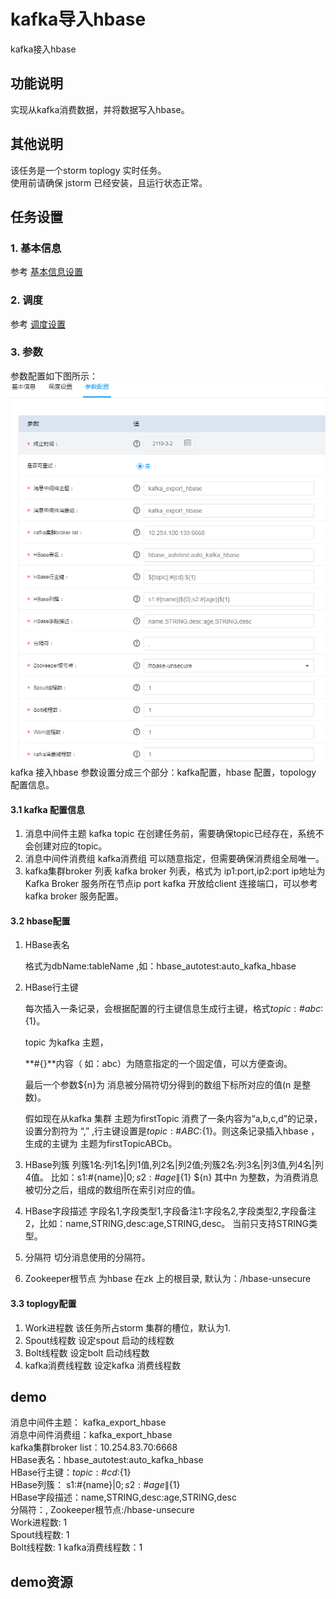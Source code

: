 # kafka导入hbase

kafka接入hbase

## 功能说明

实现从kafka消费数据，并将数据写入hbase。

## 其他说明

该任务是一个storm toplogy 实时任务。  
使用前请确保 jstorm 已经安装，且运行状态正常。

## 任务设置

### 1. 基本信息

参考 [基本信息设置](../runnerbasicinfo.md)

### 2. 调度

参考 [调度设置](../runnercycle.md)

### 3. 参数

参数配置如下图所示： ![kafka2hbase](../../../.gitbook/assets/kafka2hbase.png) kafka 接入hbase 参数设置分成三个部分：kafka配置，hbase 配置，topology 配置信息。

#### 3.1 kafka 配置信息

1. 消息中间件主题 kafka topic 在创建任务前，需要确保topic已经存在，系统不会创建对应的topic。
2. 消息中间件消费组 kafka消费组 可以随意指定，但需要确保消费组全局唯一。
3. kafka集群broker 列表 kafka broker 列表，格式为 ip1:port,ip2:port ip地址为Kafka Broker 服务所在节点ip port kafka 开放给client 连接端口，可以参考kafka broker 服务配置。

#### 3.2 hbase配置

1. HBase表名  

   格式为dbName:tableName ,如：hbase\_autotest:auto\_kafka\_hbase 

2. HBase行主键  

   每次插入一条记录，会根据配置的行主键信息生成行主键，格式${topic}:\#{abc}:${1}。  

   topic 为kafka 主题，  

   **\#{}**内容（ 如：abc）为随意指定的一个固定值，可以方便查询。  

   最后一个参数${n}为 消息被分隔符切分得到的数组下标所对应的值\(n 是整数\)。    

   假如现在从kafka 集群 主题为firstTopic 消费了一条内容为“a,b,c,d”的记录，设置分割符为 “,” ,行主键设置是${topic}:\#{ABC}:${1}。则这条记录插入hbase ，生成的主键为 主题为firstTopicABCb。  

3. HBase列簇 列簇1名:列1名\|列1值,列2名\|列2值;列簇2名:列3名\|列3值,列4名\|列4值。 比如：s1:\#{name}\|${0};s2:\#{age}\|${1} ${n} 其中n 为整数，为消费消息被切分之后，组成的数组所在索引对应的值。
4. HBase字段描述 字段名1,字段类型1,字段备注1:字段名2,字段类型2,字段备注2，比如：name,STRING,desc:age,STRING,desc。 当前只支持STRING类型。
5. 分隔符 切分消息使用的分隔符。
6. Zookeeper根节点 为hbase 在zk 上的根目录, 默认为：/hbase-unsecure

#### 3.3 toplogy配置

1. Work进程数 该任务所占storm 集群的槽位，默认为1.
2. Spout线程数 设定spout 启动的线程数
3. Bolt线程数 设定bolt 启动线程数
4. kafka消费线程数 设定kafka 消费线程数

## demo

消息中间件主题： kafka\_export\_hbase  
消息中间件消费组：kafka\_export\_hbase  
kafka集群broker list：10.254.83.70:6668  
HBase表名：hbase\_autotest:auto\_kafka\_hbase  
HBase行主键：${topic}:\#{cd}:${1}  
HBase列簇： s1:\#{name}\|${0};s2:\#{age}\|${1}  
HBase字段描述：name,STRING,desc:age,STRING,desc  
分隔符：, Zookeeper根节点:/hbase-unsecure  
Work进程数: 1  
Spout线程数: 1  
Bolt线程数: 1 kafka消费线程数：1

## demo资源

